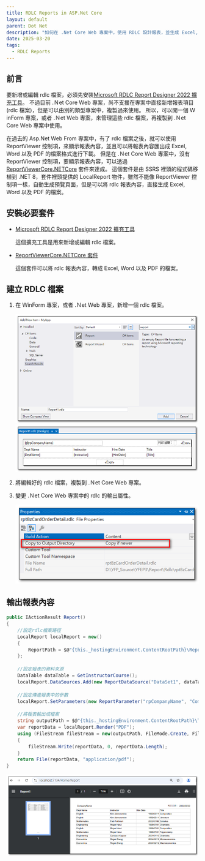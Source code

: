 ```yaml
---
title: RDLC Reports in ASP.Net Core
layout: default
parent: Dot Net
description: "如何在 .Net Core Web 專案中，使用 RDLC 設計報表，並生成 Excel, Word 以及 PDF 的檔案格式進行下載。"
date: 2025-03-20
tags:
  - RDLC Reports
---
```


## 前言

要新增或編輯 rdlc 檔案，必須先安裝[Microsoft RDLC Report Designer 2022 擴充工具](https://marketplace.visualstudio.com/items?itemName=ProBITools.MicrosoftRdlcReportDesignerforVisualStudio2022)。
不過目前 .Ｎet Core Ｗeb 專案，尚不支援在專案中直接新增報表項目(rdlc 檔案)，但是可以由別的類型專案中，複製過來使用。
所以，可以開一個 ＷinForm 專案，或者 .Ｎet Ｗeb 專案，來管理這些 rdlc 檔案，再複製到 .Ｎet Core Ｗeb 專案中使用。

在過去的 Asp.Net Web From 專案中，有了 rdlc 檔案之後，就可以使用 ReportViewer 控制項，來顯示報表內容，並且可以將報表內容匯出成 Excel, Word 以及 PDF 的檔案格式進行下載。
但是在 .Ｎet Core Ｗeb 專案中，沒有 ReportViewer 控制項，要顯示報表內容，可以透過 [ReportViewerCore.NETCore](https://www.nuget.org/packages/ReportViewerCore.NETCore/) 套件來達成。
這個套件是由 SSRS 裡頭的程式碼移植到 .NET 8，套件裡頭提供的 LocalReport 物件，雖然不能像 ReportViewer 控制項一樣，自動生成預覽頁面，但是可以將 rdlc 報表內容，直接生成 Excel, Word 以及 PDF 的檔案。

## 安裝必要套件

- [Microsoft RDLC Report Designer 2022 擴充工具](https://marketplace.visualstudio.com/items?itemName=ProBITools.MicrosoftRdlcReportDesignerforVisualStudio2022)
  
  這個擴充工具是用來新增或編輯 rdlc 檔案。

- [ReportViewerCore.NETCore 套件](https://www.nuget.org/packages/ReportViewerCore.NETCore/)

  這個套件可以將 rdlc 報表內容，轉成 Excel, Word 以及 PDF 的檔案。

## 建立 RDLC 檔案

1. 在 ＷinForm 專案，或者 .Ｎet Ｗeb 專案，新增一個 rdlc 檔案。

   ![Rdlc Item](images/rdlc-item.png)
   ![Rdlc Edit](images/rdlc-edit.png)

1. 將編輯好的 rdlc 檔案，複製到 .Ｎet Core Ｗeb 專案。

1. 變更 .Ｎet Core Ｗeb 專案中的 rdlc 的輸出屬性。

   ![Rdlc Copy To Output Directory](images/rdlc-copy-to-output-directory.png)

## 輸出報表內容

```csharp
public IActionResult Report()
{
    //設定rdlc檔案路徑
    LocalReport localReport = new()
    {
        ReportPath = $@"{this._hostingEnvironment.ContentRootPath}\Reports\Report1.rdlc"
    };

    //設定報表的資料來源
    DataTable dataTable = GetInstructorCourse();
    localReport.DataSources.Add(new ReportDataSource("DataSet1", dataTable));

    //設定傳進報表中的參數
    localReport.SetParameters(new ReportParameter("rpCompanyName", "CompanyName"));

    //將報表輸出成檔案
    string outputPath = $@"{this._hostingEnvironment.ContentRootPath}\Tmp\{Guid.NewGuid()}.rdlc";
    var reportData = localReport.Render("PDF");
    using (FileStream fileStream = new(outputPath, FileMode.Create, FileAccess.Write, FileShare.None))
    {
        fileStream.Write(reportData, 0, reportData.Length);
    }
    return File(reportData, "application/pdf");
}
```
![Rdlc Report](images/rdlc-report.png)

